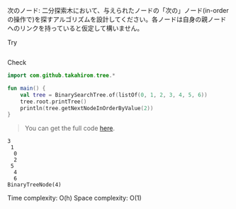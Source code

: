 次のノード: 二分探索木において、与えられたノードの「次の」ノード(in-orderの操作で)を探すアルゴリズムを設計してください。各ノードは自身の親ノードへのリンクを持っていると仮定して構いません。

<!--- TEST_NAME BinarySearchTreeNextNodeTest -->

Try

```kotlin
```

Check

```kotlin
import com.github.takahirom.tree.*

fun main() {
    val tree = BinarySearchTree.of(listOf(0, 1, 2, 3, 4, 5, 6))
    tree.root.printTree()
    println(tree.getNextNodeInOrderByValue(2))
}
```

> You can get the full code [here](../src/test/kotlin/treegraph/example-binary-search-node-next-01.kt).

```text
3
 1
  0
  2
 5
  4
  6
BinaryTreeNode(4)
```

Time complexity: O(h)
Space complexity: O(1)

<!--- TEST -->

